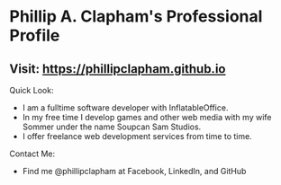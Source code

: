 # Phillip A. Clapham's Professional Profile
## Visit: https://phillipclapham.github.io

Quick Look:
* I am a fulltime software developer with InflatableOffice.
* In my free time I develop games and other web media with my wife Sommer under the name Soupcan Sam Studios.
* I offer freelance web development services from time to time.

Contact Me:
* Find me @phillipclapham at Facebook, LinkedIn, and GitHub